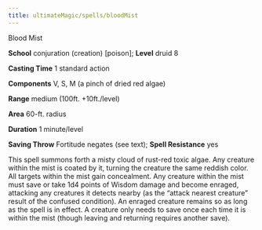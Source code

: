 ```yaml
---
title: ultimateMagic/spells/bloodMist
---
```

Blood Mist

**School** conjuration (creation) [poison]; **Level** druid 8

**Casting Time** 1 standard action

**Components** V, S, M (a pinch of dried red algae)

**Range** medium (100ft. +10ft./level)

**Area** 60-ft. radius

**Duration** 1 minute/level

**Saving Throw** Fortitude negates (see text); **Spell Resistance** yes

This spell summons forth a misty cloud of rust-red toxic algae. Any creature within the mist is coated by it, turning the creature the same reddish color. All targets within the mist gain concealment. Any creature within the mist must save or take 1d4 points of Wisdom damage and become enraged, attacking any creatures it detects nearby (as the “attack nearest creature” result of the confused condition). An enraged creature remains so as long as the spell is in effect. A creature only needs to save once each time it is within the mist (though leaving and returning requires another save).


